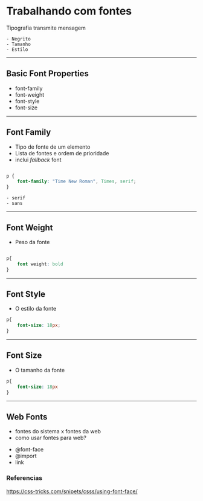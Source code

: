 # Trabalhando com fontes

Tipografia transmite mensagem

    - Negrito 
    - Tamanho 
    - Estilo 

-----------------------------------------------------------

## Basic Font Properties

* font-family
* font-weight
* font-style
* font-size


-----------------------------------------------------------

## Font Family

* Tipo de fonte de um elemento
* Lista de fontes e ordem de prioridade
* inclui *fallback* font

``` css

p {
    font-family: "Time New Roman", Times, serif;
}
```

    - serif 
    - sans
-----------------------------------------------------------

## Font Weight

* Peso da fonte

```css

p{
    font weight: bold
}
```
-----------------------------------------------------------

## Font Style

* O estilo da fonte 

```css
p{
    font-size: 18px;
}
```

-----------------------------------------------------------




## Font Size 

* O tamanho da fonte

```css
p{
    font-size: 18px
}

```
-----------------------------------------------------------

## Web Fonts 
- fontes do sistema x fontes da web
- como usar fontes para web?

* @font-face
* @import
* link

### Referencias

https://css-tricks.com/snipets/csss/using-font-face/